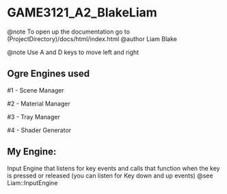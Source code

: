 # GAME3121_A2_BlakeLiam
@note To open up the documentation go to (ProjectDirectory)/docs/html/index.html
@author Liam Blake

@note Use A and D keys to move left and right

## Ogre Engines used

#1 - Scene Manager
 
#2 - Material Manager
 
#3 - Tray Manager
 
#4 - Shader Generator

## My Engine:

Input Engine that listens for key events and calls that function when the key is pressed or released (you can listen for Key down and up events)
@see Liam::InputEngine